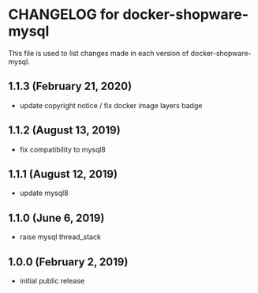 # CHANGELOG for docker-shopware-mysql

This file is used to list changes made in each version of docker-shopware-mysql.

## 1.1.3 (February 21, 2020)

* update copyright notice / fix docker image layers badge

## 1.1.2 (August 13, 2019)

* fix compatibility to mysql8

## 1.1.1 (August 12, 2019)

* update mysql8

## 1.1.0 (June 6, 2019)

* raise mysql thread_stack

## 1.0.0 (February 2, 2019)

* initial public release